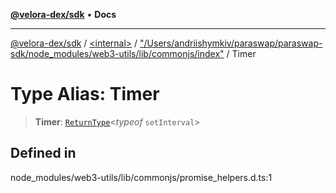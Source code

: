 [**@velora-dex/sdk**](../../../../README.md) • **Docs**

***

[@velora-dex/sdk](../../../../globals.md) / [\<internal\>](../../../README.md) / ["/Users/andriishymkiv/paraswap/paraswap-sdk/node\_modules/web3-utils/lib/commonjs/index"](../README.md) / Timer

# Type Alias: Timer

> **Timer**: [`ReturnType`](../../../type-aliases/ReturnType.md)\<*typeof* `setInterval`\>

## Defined in

node\_modules/web3-utils/lib/commonjs/promise\_helpers.d.ts:1
